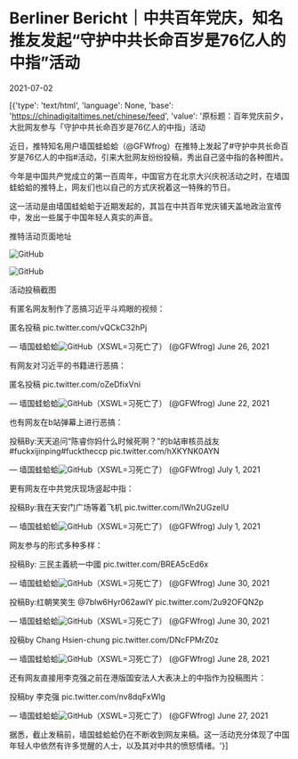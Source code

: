 # Berliner Bericht｜中共百年党庆，知名推友发起“守护中共长命百岁是76亿人的中指”活动

2021-07-02

[{'type': 'text/html', 'language': None, 'base': 'https://chinadigitaltimes.net/chinese/feed', 'value': '原标题：百年党庆前夕，大批网友参与「守护中共长命百岁是76亿人的中指」活动

近日，推特知名用户墙国蛙蛤蛤（@GFWfrog）在推特上发起了#守护中共长命百岁是76亿人的中指#活动，引来大批网友纷纷投稿，秀出自己竖中指的各种图片。

今年是中国共产党成立的第一百周年，中国官方在北京大兴庆祝活动之时，在墙国蛙蛤蛤的推特上，网友们也以自己的方式庆祝着这一特殊的节日。

这一活动是由墙国蛙蛤蛤于近期发起的，其旨在中共百年党庆铺天盖地政治宣传中，发出一些属于中国年轻人真实的声音。

推特活动页面地址

![GitHub](https://chinadigitaltimes.net/chinese/files/2021/07/image-1625247195744.png)

![GitHub](https://chinadigitaltimes.net/chinese/files/2021/07/image-1625246074381.png)

 活动投稿截图 

有匿名网友制作了恶搞习近平斗鸡眼的视频：





匿名投稿 pic.twitter.com/vQCkC32hPj

&mdash; 墙国蛙蛤蛤![GitHub](https://s.w.org/images/core/emoji/13.0.1/72x72/1f438.png)（XSWL=习死亡了） (@GFWfrog) June 26, 2021



有网友对习近平的书籍进行恶搞：





匿名投稿 pic.twitter.com/oZeDfixVni

&mdash; 墙国蛙蛤蛤![GitHub](https://s.w.org/images/core/emoji/13.0.1/72x72/1f438.png)（XSWL=习死亡了） (@GFWfrog) June 22, 2021



也有网友在b站弹幕上进行恶搞：





投稿By:天天追问“陈睿你妈什么时候死啊？”的b站审核员战友#fuckxijinping#fucktheccp pic.twitter.com/hXKYNK0AYN

&mdash; 墙国蛙蛤蛤![GitHub](https://s.w.org/images/core/emoji/13.0.1/72x72/1f438.png)（XSWL=习死亡了） (@GFWfrog) July 1, 2021



更有网友在中共党庆现场竖起中指：





投稿By:我在天安门广场等着飞机 pic.twitter.com/IWn2UGzeIU

&mdash; 墙国蛙蛤蛤![GitHub](https://s.w.org/images/core/emoji/13.0.1/72x72/1f438.png)（XSWL=习死亡了） (@GFWfrog) July 1, 2021



网友参与的形式多种多样：





投稿By: 三民主義統一中國 pic.twitter.com/BREA5cEd6x

&mdash; 墙国蛙蛤蛤![GitHub](https://s.w.org/images/core/emoji/13.0.1/72x72/1f438.png)（XSWL=习死亡了） (@GFWfrog) June 30, 2021







投稿By:红朝笑笑生 @7blw6Hyr062awIY pic.twitter.com/2u92OFQN2p

&mdash; 墙国蛙蛤蛤![GitHub](https://s.w.org/images/core/emoji/13.0.1/72x72/1f438.png)（XSWL=习死亡了） (@GFWfrog) June 30, 2021







投稿by Chang Hsien-chung pic.twitter.com/DNcFPMrZ0z

&mdash; 墙国蛙蛤蛤![GitHub](https://s.w.org/images/core/emoji/13.0.1/72x72/1f438.png)（XSWL=习死亡了） (@GFWfrog) June 28, 2021



还有网友直接用李克强之前在港版国安法人大表决上的中指作为投稿图片：





投稿by 李克强 pic.twitter.com/nv8dqFxWlg

&mdash; 墙国蛙蛤蛤![GitHub](https://s.w.org/images/core/emoji/13.0.1/72x72/1f438.png)（XSWL=习死亡了） (@GFWfrog) June 27, 2021



据悉，截止发稿前，墙国蛙蛤蛤仍在不断收到网友来稿。这一活动充分体现了中国年轻人中依然有许多觉醒的人士，以及其对中共的愤怒情绪。'}]